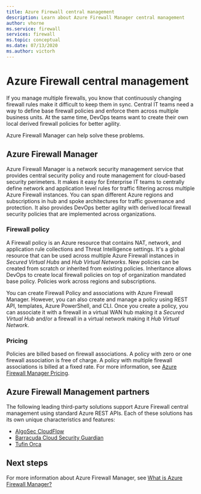 ```yaml
---
title: Azure Firewall central management
description: Learn about Azure Firewall Manager central management
author: vhorne
ms.service: firewall
services: firewall
ms.topic: conceptual
ms.date: 07/13/2020
ms.author: victorh
---
```


# Azure Firewall central management

If you manage multiple firewalls, you know that continuously changing firewall rules make it difficult to keep them in sync. Central IT teams need a way to define base firewall policies and enforce them across multiple business units. At the same time, DevOps teams want to create their own local derived firewall policies for better agility.

Azure Firewall Manager can help solve these problems.


## Azure Firewall Manager

Azure Firewall Manager is a network security management service that provides central security policy and route management for cloud-based security perimeters. It makes it easy for Enterprise IT teams to centrally define network and application level rules for traffic filtering across multiple Azure Firewall instances. You can span different Azure regions and subscriptions in hub and spoke architectures for traffic governance and protection. It also provides DevOps better agility with derived local firewall security policies that are implemented across organizations.

### Firewall policy

A Firewall policy is an Azure resource that contains NAT, network, and application rule collections and Threat Intelligence settings. It's a global resource that can be used across multiple Azure Firewall instances in *Secured Virtual Hubs* and *Hub Virtual Networks*. New policies can be created from scratch or inherited from existing policies. Inheritance allows DevOps to create local firewall policies on top of organization mandated base policy. Policies work across regions and subscriptions.
 
You can create Firewall Policy and associations with Azure Firewall Manager. However, you can also create and manage a policy using REST API, templates, Azure PowerShell, and CLI. Once you create a policy, you can  associate it with a firewall in a virtual WAN hub making it a *Secured Virtual Hub* and/or a firewall in a virtual network making it *Hub Virtual Network*.

### Pricing

Policies are billed based on firewall associations. A policy with zero or one firewall association is free of charge. A policy with multiple firewall associations is billed at a fixed rate. For more information, see [Azure Firewall Manager Pricing](https://azure.microsoft.com/pricing/details/firewall-manager/).

## Azure Firewall Management partners

The following leading third-party solutions support Azure Firewall central management using standard Azure REST APIs. Each of these solutions has its own unique characteristics and features:

- [AlgoSec CloudFlow](https://www.algosec.com/azure/) 
- [Barracuda Cloud Security Guardian](https://www.barracuda.com/solutions/azure)
- [Tufin Orca](https://www.tufin.com/products/tufin-orca)


## Next steps

For more information about Azure Firewall Manager, see [What is Azure Firewall Manager?](../firewall-manager/overview.md)
